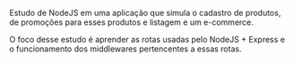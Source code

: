 Estudo de NodeJS em uma aplicação que simula o cadastro de produtos, de promoções para esses produtos e listagem e um e-commerce.

O foco desse estudo é aprender as rotas usadas pelo NodeJS + Express e o funcionamento dos middlewares pertencentes a essas rotas.